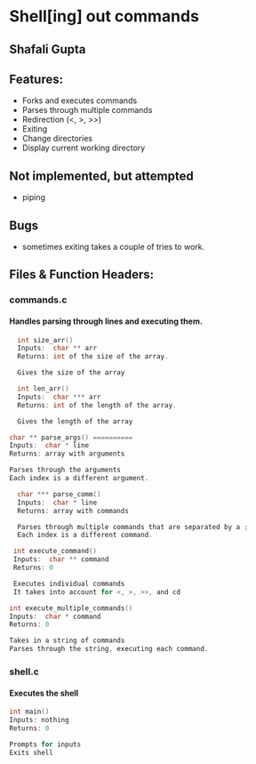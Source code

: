 # Shell[ing] out commands
## Shafali Gupta

## Features:
  - Forks and executes commands
  - Parses through multiple commands
  - Redirection (<, >, >>)
  - Exiting
  - Change directories
  - Display current working directory

## Not implemented, but attempted
  - piping

## Bugs
  - sometimes exiting takes a couple of tries to work.

## Files & Function Headers:
### commands.c
  #### Handles parsing through lines and executing them.

```c
  int size_arr()
  Inputs:  char ** arr
  Returns: int of the size of the array.

  Gives the size of the array

```

```c
  int len_arr()
  Inputs:  char *** arr
  Returns: int of the length of the array.

  Gives the length of the array
```

  ```c
  char ** parse_args() ==========
  Inputs:  char * line
  Returns: array with arguments

  Parses through the arguments
  Each index is a different argument.
```

```c
  char *** parse_comm() 
  Inputs:  char * line
  Returns: array with commands

  Parses through multiple commands that are separated by a ;
  Each index is a different command.
```

 ```c
  int execute_command()
  Inputs:  char ** command
  Returns: 0

  Executes individual commands  
  It takes into account for <, >, >>, and cd
 ```

  ```c
  int execute_multiple_commands()
  Inputs:  char * command
  Returns: 0

  Takes in a string of commands
  Parses through the string, executing each command.
 ```

 ### shell.c
 #### Executes the shell
 ```c
 int main()
 Inputs: nothing
 Returns: 0

 Prompts for inputs
 Exits shell
 ```
